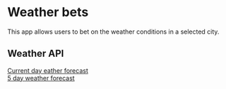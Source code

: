 # Weather bets
This app allows users to bet on the weather conditions in a selected city.


## Weather API
[Current day eather forecast](https://openweathermap.org/current) \
[5 day weather forecast](https://openweathermap.org/forecast5)

